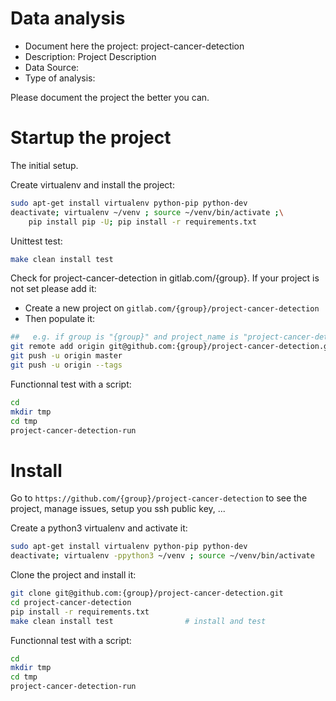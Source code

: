 # Data analysis
- Document here the project: project-cancer-detection
- Description: Project Description
- Data Source:
- Type of analysis:

Please document the project the better you can.

# Startup the project

The initial setup.

Create virtualenv and install the project:
```bash
sudo apt-get install virtualenv python-pip python-dev
deactivate; virtualenv ~/venv ; source ~/venv/bin/activate ;\
    pip install pip -U; pip install -r requirements.txt
```

Unittest test:
```bash
make clean install test
```

Check for project-cancer-detection in gitlab.com/{group}.
If your project is not set please add it:

- Create a new project on `gitlab.com/{group}/project-cancer-detection`
- Then populate it:

```bash
##   e.g. if group is "{group}" and project_name is "project-cancer-detection"
git remote add origin git@github.com:{group}/project-cancer-detection.git
git push -u origin master
git push -u origin --tags
```

Functionnal test with a script:

```bash
cd
mkdir tmp
cd tmp
project-cancer-detection-run
```

# Install

Go to `https://github.com/{group}/project-cancer-detection` to see the project, manage issues,
setup you ssh public key, ...

Create a python3 virtualenv and activate it:

```bash
sudo apt-get install virtualenv python-pip python-dev
deactivate; virtualenv -ppython3 ~/venv ; source ~/venv/bin/activate
```

Clone the project and install it:

```bash
git clone git@github.com:{group}/project-cancer-detection.git
cd project-cancer-detection
pip install -r requirements.txt
make clean install test                # install and test
```
Functionnal test with a script:

```bash
cd
mkdir tmp
cd tmp
project-cancer-detection-run
```
